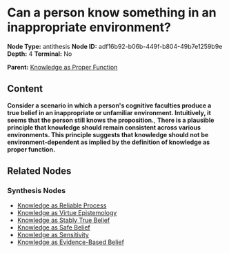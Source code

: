 # Can a person know something in an inappropriate environment?

**Node Type:** antithesis
**Node ID:** adf16b92-b06b-449f-b804-49b7e1259b9e
**Depth:** 4
**Terminal:** No

**Parent:** [Knowledge as Proper Function](knowledge-as-proper-function-synthesis-66c04b99-c909-4cae-a6aa-3f01625761ea.md)

## Content

**Consider a scenario in which a person's cognitive faculties produce a true belief in an inappropriate or unfamiliar environment. Intuitively, it seems that the person still knows the proposition.**, **There is a plausible principle that knowledge should remain consistent across various environments. This principle suggests that knowledge should not be environment-dependent as implied by the definition of knowledge as proper function.**

## Related Nodes

### Synthesis Nodes

- [Knowledge as Reliable Process](knowledge-as-reliable-process-synthesis-7360f45d-8852-4bc1-8df0-ca6aeac73a40.md)
- [Knowledge as Virtue Epistemology](knowledge-as-virtue-epistemology-synthesis-76d544de-c244-4b6f-92a2-d4dc877d12b3.md)
- [Knowledge as Stably True Belief](knowledge-as-stably-true-belief-synthesis-1dfaea38-50d0-489a-ae13-bb06a79cf89a.md)
- [Knowledge as Safe Belief](knowledge-as-safe-belief-synthesis-874c67ff-4744-4b50-8fb2-627d07787697.md)
- [Knowledge as Sensitivity](knowledge-as-sensitivity-synthesis-6823f77f-a7b5-4f59-86ef-537125c1cae5.md)
- [Knowledge as Evidence-Based Belief](knowledge-as-evidence-based-belief-synthesis-ca2efe5c-1619-4aa3-85c5-37fbea14d1e9.md)
